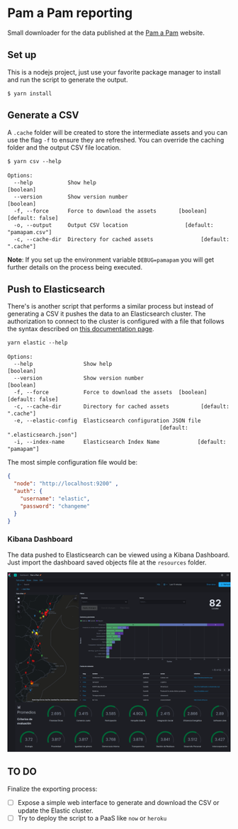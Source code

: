 # Pam a Pam reporting

Small downloader for the data published at the [Pam a Pam](https://pamapampv.org/) website.

## Set up

This is a nodejs project, just use your favorite package manager to install and run the script to generate the output. 

```
$ yarn install
```


## Generate a CSV

A `.cache` folder will be created to store the intermediate assets and you can use the flag `-f` to ensure they are refreshed. You can override the caching folder and the output CSV file location.

```
$ yarn csv --help

Options:
  --help           Show help                                           [boolean]
  --version        Show version number                                 [boolean]
  -f, --force      Force to download the assets       [boolean] [default: false]
  -o, --output     Output CSV location                  [default: "pamapam.csv"]
  -c, --cache-dir  Directory for cached assets               [default: ".cache"]
```

**Note**: If you set up the environment variable `DEBUG=pamapam` you will get further details on the process being executed.

## Push to Elasticsearch

There's is another script that performs a similar process but instead of generating a CSV it pushes the data to an Elasticsearch cluster. The authorization to connect to the cluster is configured with a file that follows the syntax described on [this documentation page](https://www.elastic.co/guide/en/elasticsearch/client/javascript-api/current/client-configuration.html).

```
yarn elastic --help

Options:
  --help                Show help                                      [boolean]
  --version             Show version number                            [boolean]
  -f, --force           Force to download the assets  [boolean] [default: false]
  -c, --cache-dir       Directory for cached assets          [default: ".cache"]
  -e, --elastic-config  Elasticsearch configuration JSON file
                                                [default: ".elasticsearch.json"]
  -i, --index-name      Elasticsearch Index Name            [default: "pamapam"]
```

The most simple configuration file would be:

```json
{ 
  "node": "http://localhost:9200" ,
  "auth": {
    "username": "elastic",
    "password": "changeme"
  }
}

```

### Kibana Dashboard

The data pushed to Elasticsearch can be viewed using a Kibana Dashboard. Just import the dashboard saved objects file at the `resources` folder.

![](./resources/kibana-dashboard.png)


## TO DO

Finalize the exporting process:

- [ ] Expose a simple web interface to generate and download the CSV or update the Elastic cluster.
- [ ] Try to deploy the script to a PaaS like `now` or `heroku`
